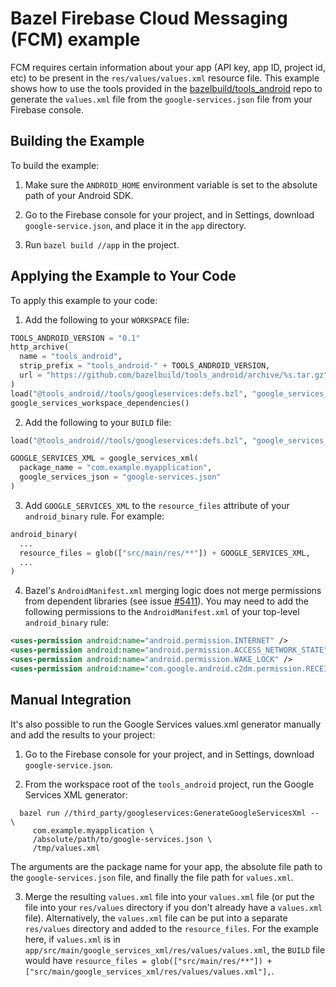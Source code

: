 
# Bazel Firebase Cloud Messaging (FCM) example

FCM requires certain information about your app (API key, app ID, project id,
etc) to be present in the `res/values/values.xml` resource file. This example
shows how to use the tools provided in the
[bazelbuild/tools_android](https://github.com/bazelbuild/tools_android) repo to
generate the `values.xml` file from the `google-services.json` file from your
Firebase console.

## Building the Example

To build the example:

1. Make sure the `ANDROID_HOME` environment variable is set to the absolute path
   of your Android SDK.

2. Go to the Firebase console for your project, and in Settings, download
   `google-service.json`, and place it in the `app` directory.

3. Run `bazel build //app` in the project.

## Applying the Example to Your Code

To apply this example to your code:

1. Add the following to your `WORKSPACE` file:
```python
TOOLS_ANDROID_VERSION = "0.1"
http_archive(
  name = "tools_android",
  strip_prefix = "tools_android-" + TOOLS_ANDROID_VERSION,
  url = "https://github.com/bazelbuild/tools_android/archive/%s.tar.gz" % TOOLS_ANDROID_VERSION,
)
load("@tools_android//tools/googleservices:defs.bzl", "google_services_workspace_dependencies")
google_services_workspace_dependencies()
```

2. Add the following to your `BUILD` file:
```python
load("@tools_android//tools/googleservices:defs.bzl", "google_services_xml")

GOOGLE_SERVICES_XML = google_services_xml(
  package_name = "com.example.myapplication",
  google_services_json = "google-services.json"
)
```

3. Add `GOOGLE_SERVICES_XML` to the `resource_files` attribute of your
   `android_binary` rule. For example:
```python
android_binary(
  ...
  resource_files = glob(["src/main/res/**"]) + GOOGLE_SERVICES_XML,
  ...
)
```

4. Bazel's `AndroidManifest.xml` merging logic does not merge permissions from
   dependent libraries (see issue [#5411](https://github.com/bazelbuild/bazel/issues/5411)).
   You may need to add the following permissions to the `AndroidManifest.xml` of
   your top-level `android_binary` rule:
```xml
<uses-permission android:name="android.permission.INTERNET" />
<uses-permission android:name="android.permission.ACCESS_NETWORK_STATE" />
<uses-permission android:name="android.permission.WAKE_LOCK" />
<uses-permission android:name="com.google.android.c2dm.permission.RECEIVE" />
```

## Manual Integration

It's also possible to run the Google Services values.xml generator manually and
add the results to your project:

1. Go to the Firebase console for your project, and in Settings, download
   `google-service.json`.

2. From the workspace root of the `tools_android` project, run the Google
   Services XML generator:
```
  bazel run //third_party/googleservices:GenerateGoogleServicesXml -- \
     com.example.myapplication \
     /absolute/path/to/google-services.json \
     /tmp/values.xml
```
   The arguments are the package name for your app, the absolute file path to  
   the `google-services.json` file, and finally the file path for `values.xml`.

3. Merge the resulting `values.xml` file into your `values.xml` file (or put the
   file into your `res/values` directory if you don't already have a
   `values.xml` file). Alternatively, the `values.xml` file can be put into a
   separate `res/values` directory and added to the `resource_files`. For the
   example here, if `values.xml` is in
   `app/src/main/google_services_xml/res/values/values.xml`, the `BUILD` file
   would have
   `resource_files = glob(["src/main/res/**"]) + ["src/main/google_services_xml/res/values/values.xml"],`.
